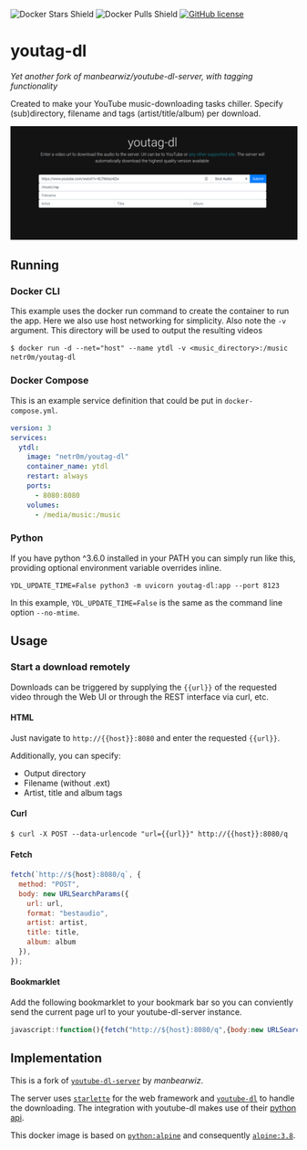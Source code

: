 ![Docker Stars Shield](https://img.shields.io/docker/stars/netr0m/youtag-dl.svg?style=flat-square)
![Docker Pulls Shield](https://img.shields.io/docker/pulls/netr0m/youtag-dl.svg?style=flat-square)
[![GitHub license](https://img.shields.io/badge/license-MIT-blue.svg?style=flat-square)](https://raw.githubusercontent.com/netr0m/youtag-dl/master/LICENSE)

# youtag-dl
*Yet another fork of manbearwiz/youtube-dl-server, with tagging functionality*

Created to make your YouTube music-downloading tasks chiller. Specify (sub)directory, filename and tags (artist/title/album) per download.

![screenshot][1]

## Running

### Docker CLI

This example uses the docker run command to create the container to run the app. Here we also use host networking for simplicity. Also note the `-v` argument. This directory will be used to output the resulting videos

```shell
$ docker run -d --net="host" --name ytdl -v <music_directory>:/music netr0m/youtag-dl
```

### Docker Compose

This is an example service definition that could be put in `docker-compose.yml`.

```yml
version: 3
services:
  ytdl:
    image: "netr0m/youtag-dl"
    container_name: ytdl
    restart: always
    ports:
      - 8080:8080
    volumes:
      - /media/music:/music
```

### Python

If you have python ^3.6.0 installed in your PATH you can simply run like this, providing optional environment variable overrides inline.

```shell
YDL_UPDATE_TIME=False python3 -m uvicorn youtag-dl:app --port 8123
```

In this example, `YDL_UPDATE_TIME=False` is the same as the command line option `--no-mtime`.

## Usage

### Start a download remotely

Downloads can be triggered by supplying the `{{url}}` of the requested video through the Web UI or through the REST interface via curl, etc.

#### HTML

Just navigate to `http://{{host}}:8080` and enter the requested `{{url}}`.

Additionally, you can specify:
- Output directory
- Filename (without .ext)
- Artist, title and album tags

#### Curl

```shell
$ curl -X POST --data-urlencode "url={{url}}" http://{{host}}:8080/q
```

#### Fetch

```javascript
fetch(`http://${host}:8080/q`, {
  method: "POST",
  body: new URLSearchParams({
    url: url,
    format: "bestaudio",
    artist: artist,
    title: title,
    album: album
  }),
});
```

#### Bookmarklet

Add the following bookmarklet to your bookmark bar so you can conviently send the current page url to your youtube-dl-server instance.

```javascript
javascript:!function(){fetch("http://${host}:8080/q",{body:new URLSearchParams({url:window.location.href,format:"bestaudio"}),method:"POST"})}();
```

## Implementation
This is a fork of [`youtube-dl-server`](https://github.com/manbearwiz/youtube-dl-server) by *manbearwiz*.

The server uses [`starlette`](https://github.com/encode/starlette) for the web framework and [`youtube-dl`](https://github.com/rg3/youtube-dl) to handle the downloading. The integration with youtube-dl makes use of their [python api](https://github.com/rg3/youtube-dl#embedding-youtube-dl).

This docker image is based on [`python:alpine`](https://registry.hub.docker.com/_/python/) and consequently [`alpine:3.8`](https://hub.docker.com/_/alpine/).

[1]:youtag-dl.png
